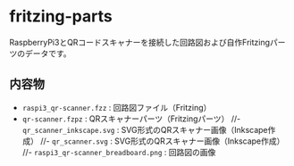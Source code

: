 # fritzing-parts

RaspberryPi3とQRコードスキャナーを接続した回路図および自作Fritzingパーツのデータです。

## 内容物

- `raspi3_qr-scanner.fzz` : 回路図ファイル（Fritzing）
- `qr-scanner.fzpz` : QRスキャナーパーツ（Fritzingパーツ）
//- `qr_scanner_inkscape.svg` : SVG形式のQRスキャナー画像（Inkscape作成）
//- `qr_scanner.svg` : SVG形式のQRスキャナー画像（Inkscape作成）
//- `raspi3_qr-scanner_breadboard.png` : 回路図の画像
				
